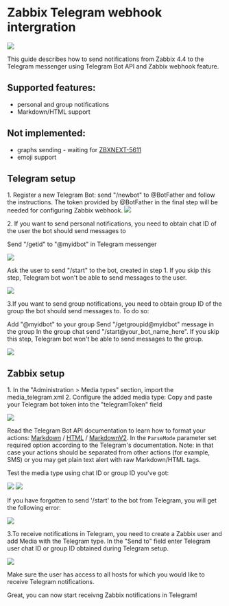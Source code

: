# Zabbix Telegram webhook intergration

![](images/telegram_logo.png?raw=true)

This guide describes how to send notifications from Zabbix 4.4 to the Telegram messenger using Telegram Bot API and Zabbix webhook feature.

## Supported features:
* personal and group notifications
* Markdown/HTML support

## Not implemented:
* graphs sending - waiting for [ZBXNEXT-5611](https://support.zabbix.com/browse/ZBXNEXT-5611)
* emoji support

## Telegram setup

1\. Register a new Telegram Bot: send "/newbot" to @BotFather and follow the instructions. The token provided by @BotFather in the final step will be needed for configuring Zabbix webhook.
[![](images/1.png?raw=true)](images/1.png)

2\. If you want to send personal notifications, you need to obtain chat ID of the user the bot should send messages to

Send "/getid" to "@myidbot" in Telegram messenger

[![](images/3.png?raw=true)](images/3.png)

Ask the user to send "/start" to the bot, created in step 1. If you skip this step, Telegram bot won't be able to send messages to the user.

[![](images/5.png?raw=true)](images/5.png)

3\.If you want to send group notifications, you need to obtain group ID of the group the bot should send messages to. To do so:

Add "@myidbot" to your group
Send "/getgroupid@myidbot" message in the group
In the group chat send "/start@your_bot_name_here". If you skip this step, Telegram bot won't be able to send messages to the group.

[![](images/9.png?raw=true)](images/9.png)

## Zabbix setup

1\. In the "Administration > Media types" section, import the media_telegram.xml
2\. Configure the added media type: 
Copy and paste your Telegram bot token into the "telegramToken" field

[![](images/2.png?raw=true)](images/2.png)

Read the Telegram Bot API documentation to learn how to format your actions: [Markdown](https://core.telegram.org/bots/api#markdown-style) / [HTML](https://core.telegram.org/bots/api#html-style) / [MarkdownV2](https://core.telegram.org/bots/api#html-style).
In the `ParseMode` parameter set required option according to the Telegram's documentation. 
Note: in that case your actions should be separated from other actions (for example, SMS) or you may get plain text alert with raw Markdown/HTML tags.

Test the media type using chat ID or group ID you've got:

[![](images/6.png?raw=true)](images/6.png)
[![](images/7.png?raw=true)](images/7.png)

If you have forgotten to send '/start' to the bot from Telegram, you will get the following error:

[![](images/8.png?raw=true)](images/8.png)

3\.To receive notifications in Telegram, you need to create a Zabbix user and add Media with the Telegram type.
In the "Send to" field enter Telegram user chat ID or group ID obtained during Telegram setup.

[![](images/4.png?raw=true)](images/4.png)

Make sure the user has access to all hosts for which you would like to receive Telegram notifications.

Great, you can now start receivng Zabbix notifications in Telegram!
